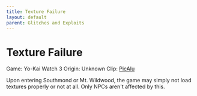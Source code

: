 ```yaml
---
title: Texture Failure
layout: default
parent: Glitches and Exploits
---
```


# Texture Failure

Game: Yo-Kai Watch 3
Origin: Unknown
Clip: [PicAlu](https://youtu.be/9FrF6cwoOpw)

Upon entering Southmond or Mt. Wildwood, the game may simply not load textures properly or not at all. Only NPCs aren't affected by this.
